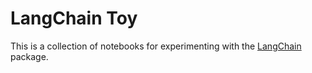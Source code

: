 # LangChain Toy

This is a collection of notebooks for experimenting with the [LangChain](https://langchain.readthedocs.io/en/latest/index.html) package.